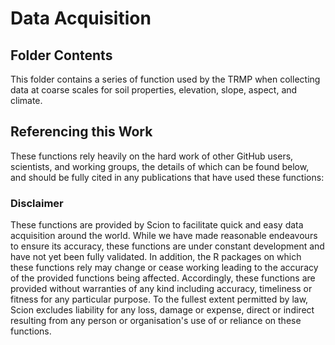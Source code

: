 # Data Acquisition

## Folder Contents

This folder contains a series of function used by the TRMP when collecting data at coarse scales for soil properties, elevation, slope, aspect, and climate.

## Referencing this Work

These functions rely heavily on the hard work of other GitHub users, scientists, and working groups, the details of which can be found below, and should be fully cited in any publications that have used these functions:


### Disclaimer

These functions are provided by Scion to facilitate quick and easy data acquisition around the world. While we have made reasonable endeavours to ensure its accuracy, these functions are under constant development and have not yet been fully validated. In addition, the R packages on which these functions rely may change or cease working leading to the accuracy of the provided functions being affected. Accordingly, these functions are provided without warranties of any kind including accuracy, timeliness or fitness for any particular purpose. To the fullest extent permitted by law, Scion excludes liability for any loss, damage or expense, direct or indirect resulting from any person or organisation's use of or reliance on these functions.
